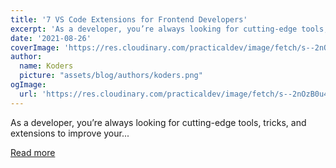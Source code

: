 ```yaml
---
title: '7 VS Code Extensions for Frontend Developers'
excerpt: 'As a developer, you’re always looking for cutting-edge tools, tricks, and extensions to improve your...'
date: '2021-08-26'
coverImage: 'https://res.cloudinary.com/practicaldev/image/fetch/s--2nOzB0u4--/c_imagga_scale,f_auto,fl_progressive,h_420,q_auto,w_1000/https://dev-to-uploads.s3.amazonaws.com/uploads/articles/f23f8esuk8gf2gx69m5h.jpg'
author:
  name: Koders
  picture: "assets/blog/authors/koders.png"
ogImage:
  url: 'https://res.cloudinary.com/practicaldev/image/fetch/s--2nOzB0u4--/c_imagga_scale,f_auto,fl_progressive,h_420,q_auto,w_1000/https://dev-to-uploads.s3.amazonaws.com/uploads/articles/f23f8esuk8gf2gx69m5h.jpg'
---
```


As a developer, you’re always looking for cutting-edge tools, tricks, and extensions to improve your...

[Read more](https://dev.to/alexomeyer/7-vs-code-extensions-for-frontend-developers-7f8)
